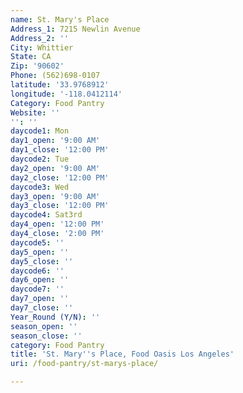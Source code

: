 ```yaml
---
name: St. Mary's Place
Address_1: 7215 Newlin Avenue
Address_2: ''
City: Whittier
State: CA
Zip: '90602'
Phone: (562)698-0107
latitude: '33.9768912'
longitude: '-118.0412114'
Category: Food Pantry
Website: ''
'': ''
daycode1: Mon
day1_open: '9:00 AM'
day1_close: '12:00 PM'
daycode2: Tue
day2_open: '9:00 AM'
day2_close: '12:00 PM'
daycode3: Wed
day3_open: '9:00 AM'
day3_close: '12:00 PM'
daycode4: Sat3rd
day4_open: '12:00 PM'
day4_close: '2:00 PM'
daycode5: ''
day5_open: ''
day5_close: ''
daycode6: ''
day6_open: ''
daycode7: ''
day7_open: ''
day7_close: ''
Year_Round (Y/N): ''
season_open: ''
season_close: ''
category: Food Pantry
title: 'St. Mary''s Place, Food Oasis Los Angeles'
uri: /food-pantry/st-marys-place/

---
```


